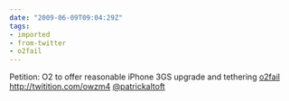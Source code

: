 ```yaml
---
date: "2009-06-09T09:04:29Z"
tags:
- imported
- from-twitter
- o2fail
---
```

Petition: O2 to offer reasonable iPhone 3GS upgrade and tethering [o2fail](/tags/o2fail) http://twitition.com/owzm4 [@patrickaltoft](/twitter/#/patrickaltoft)
